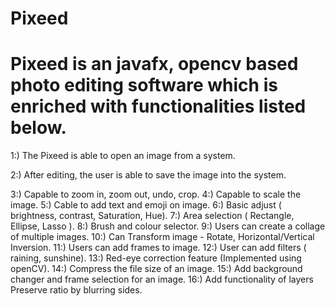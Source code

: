 # Pixeed 

# Pixeed is an javafx, opencv based photo editing software which is enriched with functionalities listed below.

1:) The Pixeed is able to open an image from a system.

2:)  After editing, the user is able to save the image into the system.

3:)  Capable to zoom in, zoom out, undo, crop.
4:)  Capable to scale the image.
5:)  Cable to add text and emoji on image.
6:)  Basic adjust ( brightness, contrast, Saturation, Hue).
7:)  Area selection ( Rectangle, Ellipse, Lasso ).
8:)  Brush and colour selector.
9:)  Users can create a collage of multiple images.
10:) Can Transform image - Rotate, Horizontal/Vertical Inversion.
11:) Users can add frames to image.
12:) User can add filters ( raining, sunshine).
13:) Red-eye correction feature (Implemented using openCV).
14:) Compress the file size of an image.
15:) Add background changer and frame selection for an image.
16:) Add functionality of layers Preserve ratio by blurring sides.
